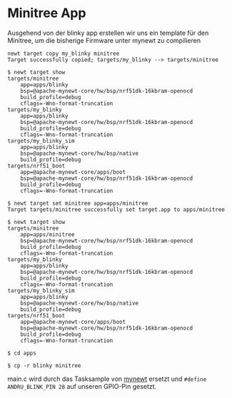 # Minitree App

Ausgehend von der blinky app erstellen wir uns ein template für den Minitree, um die bisherige Firmware unter mynewt zu compilieren

```
newt target copy my_blinky minitree
Target successfully copied; targets/my_blinky --> targets/minitree

$ newt target show
targets/minitree
    app=apps/blinky
    bsp=@apache-mynewt-core/hw/bsp/nrf51dk-16kbram-openocd
    build_profile=debug
    cflags=-Wno-format-truncation 
targets/my_blinky
    app=apps/blinky
    bsp=@apache-mynewt-core/hw/bsp/nrf51dk-16kbram-openocd
    build_profile=debug
    cflags=-Wno-format-truncation 
targets/my_blinky_sim
    app=apps/blinky
    bsp=@apache-mynewt-core/hw/bsp/native
    build_profile=debug
targets/nrf51_boot
    app=@apache-mynewt-core/apps/boot
    bsp=@apache-mynewt-core/hw/bsp/nrf51dk-16kbram-openocd
    build_profile=debug
    cflags=-Wno-format-truncation 

$ newt target set minitree app=apps/minitree
Target targets/minitree successfully set target.app to apps/minitree

$ newt target show
targets/minitree
    app=apps/minitree
    bsp=@apache-mynewt-core/hw/bsp/nrf51dk-16kbram-openocd
    build_profile=debug
    cflags=-Wno-format-truncation 
targets/my_blinky
    app=apps/blinky
    bsp=@apache-mynewt-core/hw/bsp/nrf51dk-16kbram-openocd
    build_profile=debug
    cflags=-Wno-format-truncation 
targets/my_blinky_sim
    app=apps/blinky
    bsp=@apache-mynewt-core/hw/bsp/native
    build_profile=debug
targets/nrf51_boot
    app=@apache-mynewt-core/apps/boot
    bsp=@apache-mynewt-core/hw/bsp/nrf51dk-16kbram-openocd
    build_profile=debug
    cflags=-Wno-format-truncation 
```

```shell
$ cd apps

$ cp -r blinky minitree
```

main.c wird durch das Tasksample von [mynewt](https://mynewt.apache.org/latest/os/core_os/task/task/) ersetzt und `#define ANDRU_BLINK_PIN 28` auf unseren GPIO-Pin gesetzt.